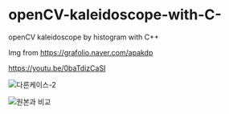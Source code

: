 # openCV-kaleidoscope-with-C-
openCV kaleidoscope by histogram with C++ 

Img from https://grafolio.naver.com/apakdp

https://youtu.be/0baTdizCaSI

![다른케이스-2](https://user-images.githubusercontent.com/68466791/120408112-52155e00-c389-11eb-84c8-e5ad8b56bc7b.PNG)

![원본과 비교](https://user-images.githubusercontent.com/68466791/120408187-740ee080-c389-11eb-8a05-e1447199e031.PNG)
